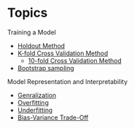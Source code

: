 # Topics


Training a Model

- [Holdout Method](holdout-metho.md)
- [K-fold Cross Validation Method](k-fold-cross-valdation-method.md)
    - [10-fold Cross Validation Method](k-fold-cross-valdation-method.md)
- [Bootstrap sampling](bootstrap-sampling.md)

Model Representation and Interpretability

- [Genralization](generalization.md)
- [Overfitting](overfitting.md)
- [Underfitting](underfitting.md)
- [Bias-Variance Trade-Off](bias-variance-trade-off.md)